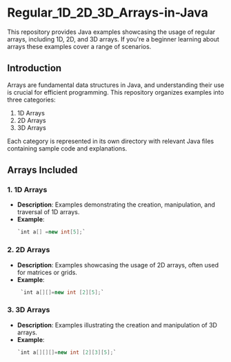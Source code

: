 # Regular_1D_2D_3D_Arrays-in-Java
This repository provides Java examples showcasing the usage of regular arrays, including 1D, 2D, and 3D arrays. If you're a beginner learning about arrays these examples cover a range of scenarios.

## Introduction

Arrays are fundamental data structures in Java, and understanding their use is crucial for efficient programming. This repository organizes examples into three categories:
1. 1D Arrays
2. 2D Arrays
3. 3D Arrays

Each category is represented in its own directory with relevant Java files containing sample code and explanations.

## Arrays Included

### 1. 1D Arrays
- **Description**: Examples demonstrating the creation, manipulation, and traversal of 1D arrays.
- **Example**:
  ```java
  `int a[] =new int[5];`

### 2. 2D Arrays
- **Description**: Examples showcasing the usage of 2D arrays, often used for matrices or grids.
- **Example**:
  ```java
   `int a[][]=new int [2][5];`

### 3. 3D Arrays
- **Description**: Examples illustrating the creation and manipulation of 3D arrays.
- **Example**:
   ```java
  `int a[][][]=new int [2][3][5];`
